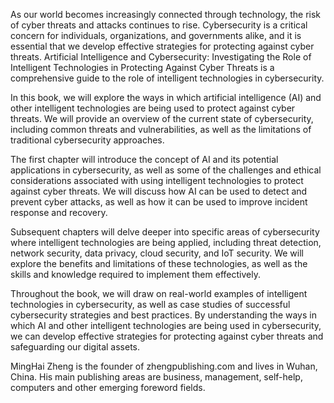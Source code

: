
As our world becomes increasingly connected through technology, the risk of cyber threats and attacks continues to rise. Cybersecurity is a critical concern for individuals, organizations, and governments alike, and it is essential that we develop effective strategies for protecting against cyber threats. Artificial Intelligence and Cybersecurity: Investigating the Role of Intelligent Technologies in Protecting Against Cyber Threats is a comprehensive guide to the role of intelligent technologies in cybersecurity.

In this book, we will explore the ways in which artificial intelligence (AI) and other intelligent technologies are being used to protect against cyber threats. We will provide an overview of the current state of cybersecurity, including common threats and vulnerabilities, as well as the limitations of traditional cybersecurity approaches.

The first chapter will introduce the concept of AI and its potential applications in cybersecurity, as well as some of the challenges and ethical considerations associated with using intelligent technologies to protect against cyber threats. We will discuss how AI can be used to detect and prevent cyber attacks, as well as how it can be used to improve incident response and recovery.

Subsequent chapters will delve deeper into specific areas of cybersecurity where intelligent technologies are being applied, including threat detection, network security, data privacy, cloud security, and IoT security. We will explore the benefits and limitations of these technologies, as well as the skills and knowledge required to implement them effectively.

Throughout the book, we will draw on real-world examples of intelligent technologies in cybersecurity, as well as case studies of successful cybersecurity strategies and best practices. By understanding the ways in which AI and other intelligent technologies are being used in cybersecurity, we can develop effective strategies for protecting against cyber threats and safeguarding our digital assets.

MingHai Zheng is the founder of zhengpublishing.com and lives in Wuhan, China. His main publishing areas are business, management, self-help, computers and other emerging foreword fields.
